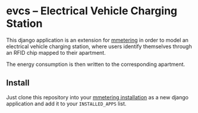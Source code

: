 # evcs – Electrical Vehicle Charging Station

This django application is an extension for [mmetering](http://mmetering.chrisonntag.com) in order to model an electrical vehicle charging station, where users identify themselves through an RFID chip mapped to their apartment.

The energy consumption is then written to the corresponding apartment.

## Install

Just clone this repository into your [mmetering installation](http://mmetering.chrisonntag.com) as a new django application and add it to your ```INSTALLED_APPS``` list.

